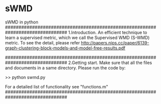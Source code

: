 # sWMD
sWMD in python
###############################################################################
1.Introduction.
An efficient technique to learn a supervised metric, which we call the Supervised WMD (S-WMD) metric. To see the detail, please refer http://papers.nips.cc/paper/6139-graph-clustering-block-models-and-model-free-results.pdf

###############################################################################
2.Getting start.
Make sure that all the files and documents in a same directory. Please run the code by:

\>> python swmd.py

For a detailed list of functionality see "functions.m"
###############################################################################
